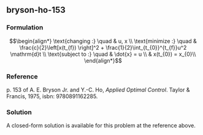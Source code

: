 ## bryson-ho-153

### Formulation
```math
\begin{align*}
\text{changing :} \quad & u, x \\
\text{minimize :} \quad & \frac{c}{2}\left[x(t_{f}) \right]^2 + \frac{1}{2}\int_{t_{0}}^{t_{f}}u^2 \mathrm{d}t \\
\text{subject to :} \quad & \dot{x} = u \\
& x(t_{0}) = x_{0}\\
\end{align*}
```

### Reference
p. 153 of A. E. Bryson Jr. and Y.-C. Ho, *Applied Optimal Control*. Taylor & Francis, 1975, isbn: 9780891162285.

### Solution
A closed-form solution is available for this problem at the reference above.